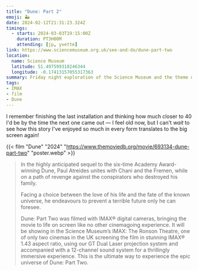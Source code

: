 ```yaml
---
title: "Dune: Part 2"
emoji: 🏜️
date: 2024-02-12T21:31:23.324Z
timings:
  - starts: 2024-03-03T19:15:00Z
    duration: PT3H00M
    attending: [jp, yvette]
link: https://www.sciencemuseum.org.uk/see-and-do/dune-part-two
location:
  name: Science Museum
  latitude: 51.497599318246344
  longitude: -0.17413157055317363
summary: Friday night exploration of the Science Museum and the theme of Love, with drinks, lectures & installations!
tags:
- IMAX
- film
- Dune
---
```


I remember finishing the last installation and thinking how much closer to 40 I'd be by the time the next one came out — I feel old now, but I can't _wait_ to see how this story I've enjoyed so much in every form translates to the big screen again!

{{< film "Dune" "2024" "https://www.themoviedb.org/movie/693134-dune-part-two" "poster.webp" >}}

> In the highly anticipated sequel to the six-time Academy Award-winning Dune, Paul Atreides unites with Chani and the Fremen, while on a path of revenge against the conspirators who destroyed his family.
>
> Facing a choice between the love of his life and the fate of the known universe, he endeavours to prevent a terrible future only he can foresee.
>
> Dune: Part Two was filmed with IMAX® digital cameras, bringing the movie to life on screen like no other cinemagoing experience. It will be showing in the Science Museum’s IMAX: The Ronson Theatre, one of only two cinemas in the UK screening the film in stunning IMAX® 1.43 aspect ratio, using our GT Dual Laser projection system and accompanied with a 12-channel sound system for a thrillingly immersive experience. This is the ultimate way to experience the epic universe of Dune: Part Two. 
